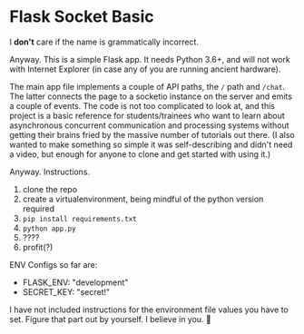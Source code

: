 # Flask Socket Basic

I **don't** care if the name is grammatically incorrect.

Anyway. This is a simple Flask app. It needs Python 3.6+, and will not work with Internet Explorer (in case any of you are running ancient hardware).

The main app file implements a couple of API paths, the `/` path and `/chat`. The latter connects the page to a socketio instance on the server and emits a couple of events. The code is not too complicated to look at, and this project is a basic reference for students/trainees who want to learn about asynchronous concurrent communication and processing systems without getting their brains fried by the massive number of tutorials out there. (I also wanted to make something so simple it was self-describing and didn't need a video, but enough for anyone to clone and get started with using it.)

Anyway. Instructions.

1. clone the repo
2. create a virtualenvironment, being mindful of the python version required
3. `pip install requirements.txt`
4. `python app.py`
5. ????
6. profit(?)


ENV Configs so far are:
- FLASK_ENV: "development"
- SECRET_KEY: "secret!"

I have not included instructions for the environment file values you have to set. Figure that part out by yourself. I believe in you. 🙂
